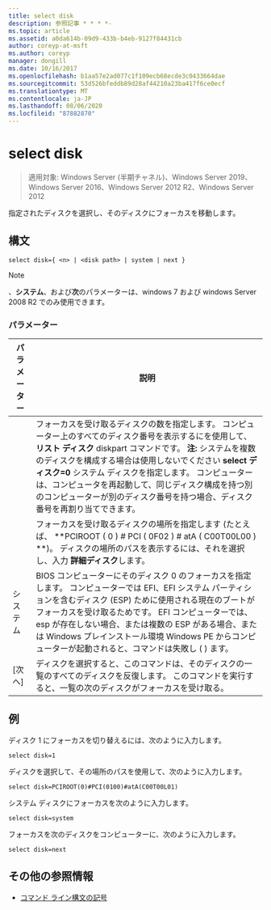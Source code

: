 ```yaml
---
title: select disk
description: 参照記事 * * * *-
ms.topic: article
ms.assetid: a0da614b-09d9-433b-b4eb-9127f84431cb
author: coreyp-at-msft
ms.author: coreyp
manager: dongill
ms.date: 10/16/2017
ms.openlocfilehash: b1aa57e2ad077c1f109ecb68ecde3c0433664dae
ms.sourcegitcommit: 53d526bfeddb89d28af44210a23ba417f6ce0ecf
ms.translationtype: MT
ms.contentlocale: ja-JP
ms.lasthandoff: 08/06/2020
ms.locfileid: "87882870"
---
```

# <a name="select-disk"></a>select disk

> 適用対象: Windows Server (半期チャネル)、Windows Server 2019、Windows Server 2016、Windows Server 2012 R2、Windows Server 2012

指定されたディスクを選択し、そのディスクにフォーカスを移動します。



## <a name="syntax"></a>構文

```
select disk={ <n> | <disk path> | system | next }
```

> [!NOTE]
> **<disk path>**、**システム**、および**次**のパラメーターは、windows 7 および windows Server 2008 R2 でのみ使用できます。

### <a name="parameters"></a>パラメーター

|  パラメーター  |                                                                                                                                                                                                            説明                                                                                                                                                                                                            |
|-------------|-----------------------------------------------------------------------------------------------------------------------------------------------------------------------------------------------------------------------------------------------------------------------------------------------------------------------------------------------------------------------------------------------------------------------------------|
|     <n>     | フォーカスを受け取るディスクの数を指定します。 コンピューター上のすべてのディスク番号を表示するにを使用して、 **リスト ディスク** diskpart コマンドです。 **注:** システムを複数のディスクを構成する場合は使用しないでください **select ディスク\=0** システム ディスクを指定します。 コンピューターは、コンピュータを再起動して、同じディスク構成を持つ別のコンピューターが別のディスク番号を持つ場合、ディスク番号を再割り当てできます。 |
| <disk path> |                                                                                                                 フォーカスを受け取るディスクの場所を指定します (たとえば、 **PCIROOT \( 0 \) \# PCI \( 0F02 \) \# atA \( C00T00L00 \) **)。 ディスクの場所のパスを表示するには、それを選択し、入力 **詳細ディスク**します。                                                                                                                  |
|   システム    |                                 BIOS コンピューターにそのディスク 0 のフォーカスを指定します。 コンピューターでは EFI、EFI システム パーティションを含むディスク \(ESP\) ために使用される現在のブートがフォーカスを受け取るためです。 EFI コンピューターでは、esp が存在しない場合、または複数の ESP がある場合、または Windows プレインストール環境 Windows PE からコンピューターが起動されると、コマンドは失敗し \( \) ます。                                  |
|    [次へ]     |                                                                                                                                     ディスクを選択すると、このコマンドは、そのディスクの一覧のすべてのディスクを反復します。 このコマンドを実行すると、一覧の次のディスクがフォーカスを受け取る。                                                                                                                                      |

## <a name="examples"></a>例
ディスク 1 にフォーカスを切り替えるには、次のように入力します。

```
select disk=1
```

ディスクを選択して、その場所のパスを使用して、次のように入力します。

```
select disk=PCIROOT(0)#PCI(0100)#atA(C00T00L01)
```

システム ディスクにフォーカスを次のように入力します。

```
select disk=system
```

フォーカスを次のディスクをコンピューターに、次のように入力します。

```
select disk=next
```

## <a name="additional-references"></a>その他の参照情報
- [コマンド ライン構文の記号](command-line-syntax-key.md)




